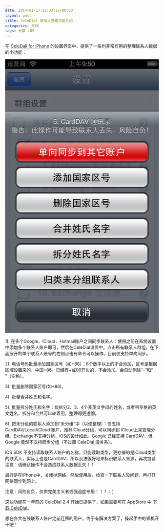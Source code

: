 ```yaml
---
date: 2014-01-17 22:33:17+00:00
layout: post
title: CeleDial 联系人整理功能介绍
categories: 文档
tags: 分享 iOS
---
```


在 [CeleDail for iPhone](http://www.celedial.com/appstore) 的设置界面中，提供了一系列非常有用的整理联系人数据的小功能：

![](/assets/ContactFusion.png)

1). 在多个Google、iCloud、Hotmail账户之间同步联系人：使用之前在系统设置中添加多个联系人账户即可，然后在CeleDial设置中，点击所有联系人群组，在下面展开的单个联系人账号的右侧点击有命令可以操作。目前仅支持单向同步。 

2). 电话号码批量添加国家区号（如+86）：8个数字以上的才会添加，区号是根据区域设置来的，中国+86，已经有+或00开头的，不会添加。会自动删除“-”和“ ”（空格）。 

3). 批量删除国家区号(如+86)。 

4). 批量合并姓氏和名字。 

5). 批量拆分姓氏和名字：仅拆分2、3、4个非英文字母的姓名，或者带空格的英文姓名，拆分和合并可以轮着用，整理得更透彻。 

<!-- more -->

6). 把未分组的联系人添加到“未分组”中（以便整理）：仅支持 CardDAV/Local/iCloud 账户，推荐iCloud分组，可以同步到 iCloud上来管理分组。Exchange不支持分组，iOS的设计如此。Google 已经支持 CardDAV，但Google 竟然不支持同步分组（不过跟 CeleDial 没关系）。 

iOS SDK 不支持读取联系人账户的名称，只能读取类型，更悲催的是iCloud类型的联系人，实际上也是CardDAV，所以没法很好地来标识联系人来源，再次提请注意：请确认操作不会造成联系人数据丢失！！ 

最好是在iPhone中，关闭掉网络，然后使用后，检查一下联系人没问题，再打开网络同步到网上。 

注意：风险自负，仅供完美主义者或强迫症专用！！！：）

这些功能在一年前的 CeleDial 2.4 开始已提供了，如果需要可在 AppStore 中 [下载 CeleDial](http://www.celedial.com/appstore)。

想在各大在线联系人账户之前迁移的用户，终于有解决方案了，操起手中的肾机开干吧！
